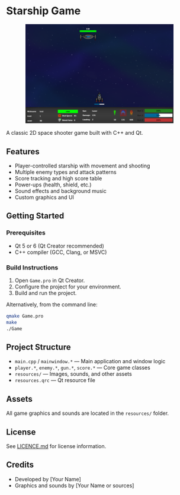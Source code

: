 # Starship Game

<p align="center">
  <img src="/resources/thumbnail.png" alt="Starship Game Thumbnail" width="400"/>
</p>

A classic 2D space shooter game built with C++ and Qt.

## Features

- Player-controlled starship with movement and shooting
- Multiple enemy types and attack patterns
- Score tracking and high score table
- Power-ups (health, shield, etc.)
- Sound effects and background music
- Custom graphics and UI

## Getting Started

### Prerequisites

- Qt 5 or 6 (Qt Creator recommended)
- C++ compiler (GCC, Clang, or MSVC)

### Build Instructions

1. Open `Game.pro` in Qt Creator.
2. Configure the project for your environment.
3. Build and run the project.

Alternatively, from the command line:

```bash
qmake Game.pro
make
./Game
```

## Project Structure

- `main.cpp` / `mainwindow.*` — Main application and window logic
- `player.*`, `enemy.*`, `gun.*`, `score.*` — Core game classes
- `resources/` — Images, sounds, and other assets
- `resources.qrc` — Qt resource file

## Assets

All game graphics and sounds are located in the `resources/` folder.

## License

See [LICENCE.md](LICENCE.md) for license information.

## Credits

- Developed by [Your Name]
- Graphics and sounds by [Your Name or sources]
